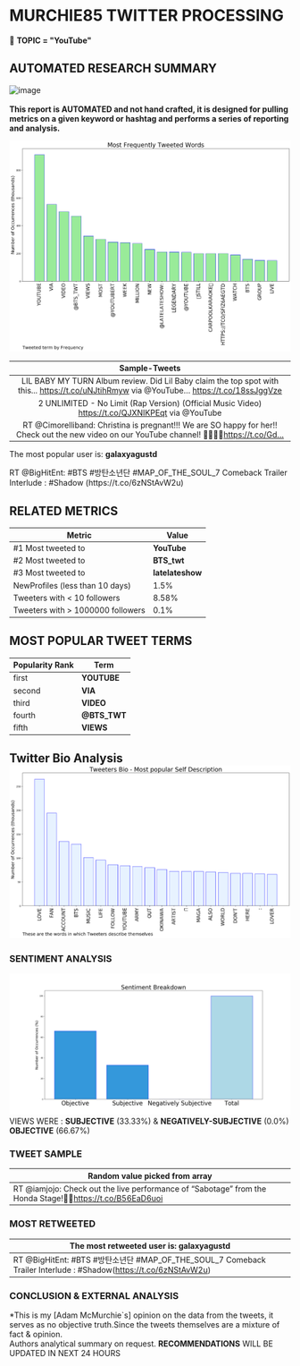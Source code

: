 # MURCHIE85 TWITTER PROCESSING 
&#x1F34E; **TOPIC = "YouTube"**

## AUTOMATED RESEARCH SUMMARY

![image](https://marketingplatform.google.com/about/static/images/gmp/analytics-smb-benefit.jpg)
<br></br>
<b> This report is AUTOMATED and not hand crafted, it is designed for pulling metrics on a given keyword or hashtag and performs a series of reporting and analysis.</b>



![image](TWEETS.png)



|                **Sample-Tweets**        |
| :-------------: |
| LIL BABY MY TURN Album review. Did Lil Baby claim the top spot with this... https://t.co/uNJtihRmyw via @YouTube… https://t.co/18ssJggVze |
| 2 UNLIMITED - No Limit (Rap Version) (Official Music Video) https://t.co/QJXNIKPEqt via @YouTube |
| RT @Cimorelliband: Christina is pregnant!!! We are SO happy for her!! Check out the new video on our YouTube channel! 👶🏼🍼🤍https://t.co/Gd… |

The most popular user is: **galaxyagustd**
<div class="alert alert-block alert-danger"> RT @BigHitEnt: #BTS #방탄소년단 #MAP_OF_THE_SOUL_7 Comeback Trailer Interlude : #Shadow
(https://t.co/6zNStAvW2u)</div>

## RELATED METRICS<br>
| Metric | Value |
| ------------- | ------------- |
| #1 Most tweeted to  | **YouTube** |
| #2 Most tweeted to  | **BTS_twt** |
| #3 Most tweeted to  | **latelateshow** |
| NewProfiles (less than 10 days) | 1.5%  |
| Tweeters with < 10 followers  | 8.58%|
| Tweeters with > 1000000 followers  | 0.1%  |



## MOST POPULAR TWEET TERMS 


| Popularity Rank  | Term |
| ------------- | ------------- |
| first  | **YOUTUBE**  |
| second  | **VIA**  |
| third  | **VIDEO** |
| fourth  | **@BTS_TWT**  |
| fifth  | **VIEWS**  |


## Twitter Bio Analysis![image](BIO.png)
### SENTIMENT ANALYSIS
![image](sentiment.png)
VIEWS WERE : **SUBJECTIVE**  (33.33%) & **NEGATIVELY-SUBJECTIVE** (0.0%) **OBJECTIVE** (66.67%)

### TWEET SAMPLE 
| Random value picked from array |
| ------------- |
|RT @iamjojo: Check out the live performance of “Sabotage” from the Honda Stage!🧡🍀https://t.co/B56EaD6uoi |

### MOST RETWEETED 

| The most retweeted user is: **galaxyagustd**  |
| ------------- |
| RT @BigHitEnt: #BTS #방탄소년단 #MAP_OF_THE_SOUL_7 Comeback Trailer Interlude : #Shadow(https://t.co/6zNStAvW2u) |

### CONCLUSION & EXTERNAL ANALYSIS

*This is my [Adam McMurchie`s] opinion on the data from the tweets, it serves as no objective truth.Since the tweets themselves are a mixture of fact & opinion.<br>
Authors analytical summary on request.
**RECOMMENDATIONS** WILL BE UPDATED IN NEXT  24 HOURS <br>